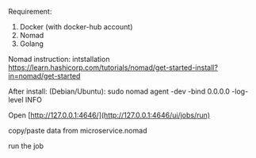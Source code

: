 Requirement: 
1) Docker (with docker-hub account)
2) Nomad
3) Golang


Nomad instruction: 
intstallation https://learn.hashicorp.com/tutorials/nomad/get-started-install?in=nomad/get-started

After install: (Debian/Ubuntu): 
                                 sudo nomad agent -dev -bind 0.0.0.0 -log-level INFO
                                 
                                 
                                 



Open [http://127.0.0.1:4646/](http://127.0.0.1:4646/ui/jobs/run)


copy/paste data from microservice.nomad

run the job


